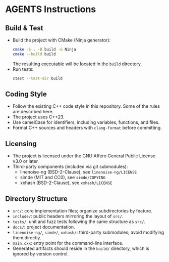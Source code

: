 # AGENTS Instructions

## Build & Test
- Build the project with CMake (Ninja generator):
  ```sh
  cmake -S . -B build -G Ninja
  cmake --build build
  ```
  The resulting executable will be located in the `build` directory.
- Run tests:
  ```sh
  ctest --test-dir build
  ```

## Coding Style
- Follow the existing C++ code style in this repository. Some of the rules are described here.
- The project uses C++23.
- Use camelCase for identifiers, including variables, functions, and files.
- Format C++ sources and headers with `clang-format` before committing.

## Licensing
- The project is licensed under the GNU Affero General Public License v3.0 or later.
- Third-party components (included via git submodules):
  - linenoise-ng (BSD-2-Clause), see `linenoise-ng/LICENSE`
  - simde (MIT and CC0), see `simde/COPYING`
  - xxhash (BSD-2-Clause), see `xxhash/LICENSE`

## Directory Structure
- `src/`: core implementation files; organize subdirectories by feature.
- `include/`: public headers mirroring the layout of `src/`.
- `tests/`: unit and fuzz tests following the same structure as `src/`.
- `docs/`: project documentation.
- `linenoise-ng/`, `simde/`, `xxhash/`: third-party submodules; avoid modifying them directly.
- `main.cxx`: entry point for the command-line interface.
- Generated artifacts should reside in the `build/` directory, which is ignored by version control.
